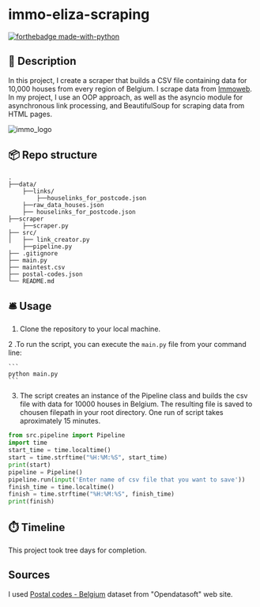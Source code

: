 # immo-eliza-scraping
[![forthebadge made-with-python](https://ForTheBadge.com/images/badges/made-with-python.svg)](https://www.python.org/)


## 🏢 Description

In this project, I create a scraper that builds a CSV file containing data for 10,000 houses from every region of Belgium. I scrape data from [Immoweb](https://www.immoweb.be/en/). In my project, I use an OOP approach, as well as the asyncio module for asynchronous link processing, and BeautifulSoup for scraping data from HTML pages.







![immo_logo](https://is1-ssl.mzstatic.com/image/thumb/Purple221/v4/f9/e5/3c/f9e53c99-f50b-3f13-b2b8-558d80c48783/AppIcon-0-0-1x_U007epad-0-0-0-85-220.png/1200x630wa.png)

## 📦 Repo structure

```
.
├──data/
    ├──links/
        ├──houselinks_for_postcode.json
    ├──raw_data_houses.json
    ├── houselinks_for_postcode.json
├──scraper
    ├──scraper.py
├── src/
│   ├── link_creator.py 
    ├──pipeline.py
├── .gitignore
├── main.py
├── maintest.csv
├── postal-codes.json
└── README.md
```

## 🛎️ Usage
1. Clone the repository to your local machine.



2 .To run the script, you can execute the `main.py` file from your command line:

    ```
    python main.py
    ```

3. The script creates an instance of the Pipeline class and builds the csv file with data for 10000 houses in Belgium.
   The resulting file is saved to chousen filepath in your root directory.
   One run of script takes aproximately 15 minutes.

```python
from src.pipeline import Pipeline
import time
start_time = time.localtime()
start = time.strftime("%H:%M:%S", start_time)
print(start)
pipeline = Pipeline()
pipeline.run(input('Enter name of csv file that you want to save'))
finish_time = time.localtime()
finish = time.strftime("%H:%M:%S", finish_time)
print(finish)
```
## ⏱️ Timeline

This project took tree days for completion.


## Sources

I used [Postal codes - Belgium](https://data.opendatasoft.com/explore/dataset/georef-belgium-postal-codes%40public/export/?location=7,50.51954,4.48177&basemap=jawg.streets) dataset from "Opendatasoft" web site.

